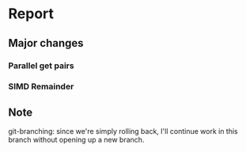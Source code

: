 # Report

## Major changes

### Parallel get pairs

### SIMD Remainder

## Note

git-branching: since we're simply rolling back, I'll continue work in this branch without opening up a new branch.
